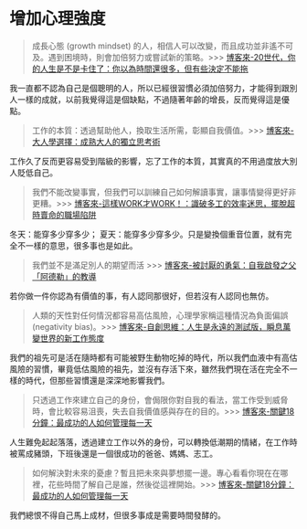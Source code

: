 # 增加心理強度

> 成長心態 (growth mindset) 的人，相信人可以改變，而且成功並非遙不可及。遇到困境時，則會加倍努力或嘗試新的策略。>>> [博客來-20世代，你的人生是不是卡住了：你以為時間還很多，但有些決定不能拖](http://www.books.com.tw/products/0010635087)

我一直都不認為自己是個聰明的人，所以已經很習慣必須加倍努力，才能得到跟別人一樣的成就，以前我覺得這是個缺點，不過隨著年齡的增長，反而覺得這是優點。

> 工作的本質：透過幫助他人，換取生活所需，彰顯自我價值。>>>  [博客來-大人學選擇：成熟大人的獨立思考術](http://www.books.com.tw/products/0010729881)

工作久了反而更容易受到階級的影響，忘了工作的本質，其實真的不用過度放大別人貶低自己。

> 我們不能改變事實，但我們可以訓練自己如何解讀事實，讓事情變得更好非更糟。>>> [博客來-這樣WORK才WORK！：識破多工的效率迷思，擺脫超時賣命的職場陷阱](http://www.books.com.tw/products/0010719656)

冬天：能穿多少穿多少； 夏天：能穿多少穿多少。只是變換個重音位置，就有完全不一樣的意思，很多事也是如此。

> 我們並不是滿足別人的期望而活 >>>  [博客來-被討厭的勇氣：自我啟發之父「阿德勒」的教導](http://www.books.com.tw/products/0010653153)

若你做一件你認為有價值的事，有人認同那很好，但若沒有人認同也無仿。

> 人類的天性對任何情況都容易高估風險，心理學家稱這種情況為負面偏誤 (negativity bias)。>>> [博客來-自創思維：人生是永遠的測試版，瞬息萬變世界的新工作態度](http://www.books.com.tw/products/0010705475)

我們的祖先可是活在隨時都有可能被野生動物吃掉的時代，所以我們血液中有高估風險的習慣，畢竟低估風險的祖先，並沒有存活下來，雖然我們現在活在完全不一樣的時代，但那些習慣還是深深地影響我們。

> 只透過工作來建立自己的身份，會侷限你對自我的看法，當工作受到威脅時，會比較容易沮喪，失去自我價值感與存在的目的。>>> [博客來-關鍵18分鐘：最成功的人如何管理每一天](http://www.books.com.tw/products/0010577087)

人生難免起起落落，透過建立工作以外的身份，可以轉換低潮期的情緒，在工作時被罵成豬頭，下班後還是一個很成功的爸爸、媽媽、志工。

> 如何解決對未來的憂慮？暫且把未來與夢想擺一邊。專心看看你現在在哪裡，花些時間了解自己是誰，然後從這裡開始。>>> [博客來-關鍵18分鐘：最成功的人如何管理每一天](http://www.books.com.tw/products/0010577087)

我們總恨不得自己馬上成材，但很多事成是需要時間發酵的。
